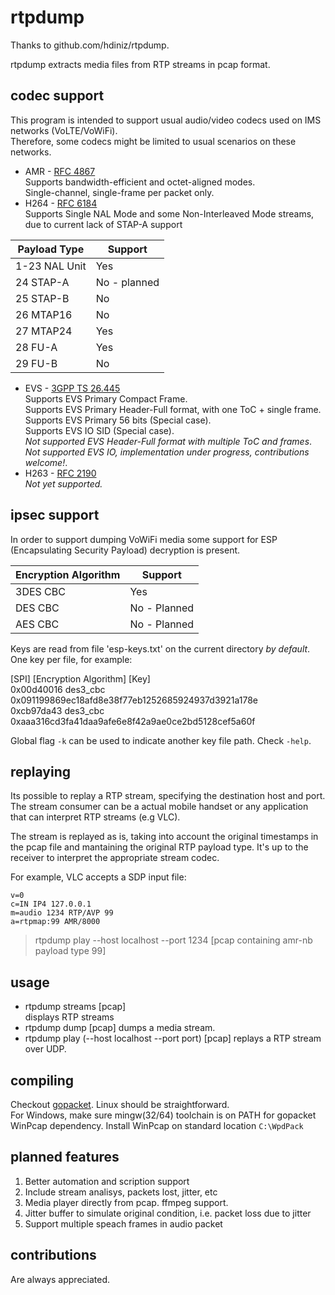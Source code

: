 # rtpdump

Thanks to github.com/hdiniz/rtpdump.

rtpdump extracts media files from RTP streams in pcap format.

## codec support

This program is intended to support usual audio/video codecs used on IMS networks (VoLTE/VoWiFi).  
Therefore, some codecs might be limited to usual scenarios on these networks.

+ AMR - [RFC 4867](https://tools.ietf.org/html/rfc4867)  
  Supports bandwidth-efficient and octet-aligned modes.  
  Single-channel, single-frame per packet only.
+ H264 - [RFC 6184](https://tools.ietf.org/html/rfc6184)  
Supports Single NAL Mode and some Non-Interleaved Mode streams, due to current lack of STAP-A support  


| Payload Type  	| Support      	|
|---------------	|--------------	|
| 1-23 NAL Unit 	| Yes          	|
| 24 STAP-A     	| No - planned 	|
| 25 STAP-B     	| No           	|
| 26 MTAP16     	| No           	|
| 27 MTAP24     	| Yes          	|
| 28 FU-A       	| Yes          	|
| 29 FU-B       	| No           	|

+ EVS - [3GPP TS 26.445](http://www.3gpp.org/DynaReport/26445.htm)  
  Supports EVS Primary Compact Frame.  
  Supports EVS Primary Header-Full format, with one ToC + single frame.  
  Supports EVS Primary 56 bits (Special case).  
  Supports EVS IO SID (Special case).  
  *Not supported EVS Header-Full format with multiple ToC and frames*.  
  *Not supported EVS IO, implementation under progress, contributions welcome!*.  
+ H263 - [RFC 2190](https://tools.ietf.org/html/rfc2190)  
  *Not yet supported.*

## ipsec support

In order to support dumping VoWiFi media some support for ESP (Encapsulating Security Payload) decryption is present.

| Encryption Algorithm | Support       |
|--------------------- |-------------- |
| 3DES CBC             | Yes           |
| DES CBC              | No - Planned  |
| AES CBC              | No - Planned  |

Keys are read from file 'esp-keys.txt' on the current directory *by default*. One key per file, for example:

[SPI] [Encryption Algorithm] [Key]  
0x00d40016 des3_cbc 0x091199869ec18afd8e38f77eb1252685924937d3921a178e  
0xcb97da43 des3_cbc 0xaaa316cd3fa41daa9afe6e8f42a9ae0ce2bd5128cef5a60f

Global flag `-k` can be used to indicate another key file path. Check `-help`.

## replaying

Its possible to replay a RTP stream, specifying the destination host and port. The stream consumer can be a actual mobile handset or any application that can interpret RTP streams (e.g VLC).

The stream is replayed as is, taking into account the original timestamps in the pcap file and mantaining the original RTP payload type.
It's up to the receiver to interpret the appropriate stream codec.

For example, VLC accepts a SDP input file:
```
v=0
c=IN IP4 127.0.0.1
m=audio 1234 RTP/AVP 99
a=rtpmap:99 AMR/8000
```
> rtpdump play --host localhost --port 1234 [pcap containing amr-nb payload type 99]

## usage

+ rtpdump streams [pcap]  
  displays RTP streams
+ rtpdump dump [pcap]
  dumps a media stream.
+ rtpdump play (--host localhost --port port) [pcap]
  replays a RTP stream over UDP.

## compiling

Checkout [gopacket](https://github.com/google/gopacket).
Linux should be straightforward.  
For Windows, make sure mingw(32/64) toolchain is on PATH for gopacket WinPcap dependency. Install WinPcap on standard location `C:\WpdPack`

## planned features

1. Better automation and scription support
2. Include stream analisys, packets lost, jitter, etc
3. Media player directly from pcap. ffmpeg support.
4. Jitter buffer to simulate original condition, i.e. packet loss due to jitter
5. Support multiple speach frames in audio packet

## contributions

Are always appreciated.

